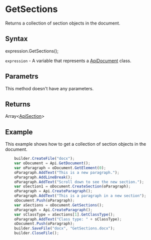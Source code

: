 # GetSections

Returns a collection of section objects in the document.

## Syntax

expression.GetSections();

`expression` - A variable that represents a [ApiDocument](../ApiDocument.md) class.

## Parametrs

This method doesn't have any parameters.

## Returns

Array<[ApiSection](../../ApiSection/ApiSection.md)>

## Example

This example shows how to get a collection of section objects in the document.

```javascript
	builder.CreateFile("docx");
	var oDocument = Api.GetDocument();
	var oParagraph = oDocument.GetElement(0);
	oParagraph.AddText("This is a new paragraph.");
	oParagraph.AddLineBreak();
	oParagraph.AddText("Scroll down to see the new section.");
	var oSection1 = oDocument.CreateSection(oParagraph);
	oParagraph = Api.CreateParagraph();
	oParagraph.AddText("This is a paragraph in a new section");
	oDocument.Push(oParagraph);
	var aSections = oDocument.GetSections();
	oParagraph = Api.CreateParagraph();
	var sClassType = aSections[1].GetClassType();
	oParagraph.AddText("Class type: " + sClassType);
	oDocument.Push(oParagraph);
	builder.SaveFile("docx", "GetSections.docx");
	builder.CloseFile();
```